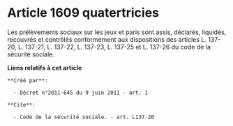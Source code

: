 # Article 1609 quatertricies

Les prélèvements sociaux sur les jeux et paris sont assis, déclarés, liquidés, recouvrés et contrôlés conformément aux
dispositions des articles L. 137-20, L. 137-21, L. 137-22, L. 137-23, L. 137-25 et L. 137-26 du code de la sécurité sociale.

**Liens relatifs à cet article**

	**Créé par**:

	  - Décret n°2011-645 du 9 juin 2011 - art. 1

	**Cite**:

	  - Code de la sécurité sociale. - art. L137-20
